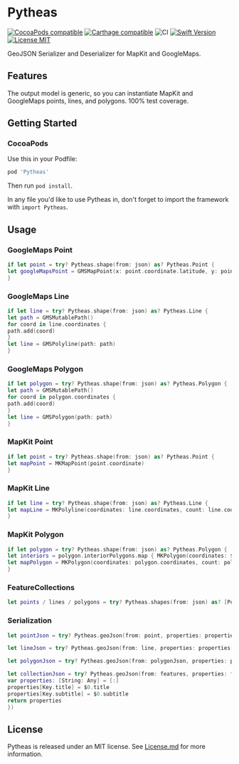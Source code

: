 # Pytheas

[![CocoaPods compatible](https://img.shields.io/cocoapods/v/Pytheas.svg)](https://cocoapods.org/pods/Pytheas)
[![Carthage compatible](https://img.shields.io/badge/Carthage-compatible-4BC51D.svg?style=flat)](https://github.com/Carthage/Carthage)
![CI](https://github.com/h0shy/Pytheas/workflows/BuildAndTest/badge.svg)
[![Swift Version](https://img.shields.io/badge/Swift-5.x-orange.svg)]()
[![License MIT](https://img.shields.io/npm/l/express.svg?style=flat)](https://en.wikipedia.org/wiki/MIT_License)

GeoJSON Serializer and Deserializer for MapKit and GoogleMaps.

## Features

The output model is generic, so you can instantiate MapKit and GoogleMaps points, lines, and polygons. 100% test coverage.

## Getting Started

### CocoaPods

Use this in your Podfile:

```rb
pod 'Pytheas'
```

Then run `pod install`.



In any file you'd like to use Pytheas in, don't forget to
import the framework with `import Pytheas`.

## Usage

### GoogleMaps Point

```swift
if let point = try? Pytheas.shape(from: json) as? Pytheas.Point {
let googleMapsPoint = GMSMapPoint(x: point.coordinate.latitude, y: point.coordinate.longitude)
}
```

### GoogleMaps Line

```swift
if let line = try? Pytheas.shape(from: json) as? Pytheas.Line {
let path = GMSMutablePath()
for coord in line.coordinates {
path.add(coord)
}
let line = GMSPolyline(path: path)
}
```

### GoogleMaps Polygon

```swift
if let polygon = try? Pytheas.shape(from: json) as? Pytheas.Polygon {
let path = GMSMutablePath()
for coord in polygon.coordinates {
path.add(coord)
}
let line = GMSPolygon(path: path)
}
```

### MapKit Point

```swift
if let point = try? Pytheas.shape(from: json) as? Pytheas.Point {
let mapPoint = MKMapPoint(point.coordinate)
}
```

### MapKit Line

```swift
if let line = try? Pytheas.shape(from: json) as? Pytheas.Line {
let mapLine = MKPolyline(coordinates: line.coordinates, count: line.coordinates.count)
}
```

### MapKit Polygon

```swift
if let polygon = try? Pytheas.shape(from: json) as? Pytheas.Polygon {
let interiors = polygon.interiorPolygons.map { MKPolygon(coordinates: $0.coordinates, count: $0.coordinates.count) }
let mapPolygon = MKPolygon(coordinates: polygon.coordinates, count: polygon.coordinates.count, interiorPolygons: interiors)
}
```

### FeatureCollections

```swift
let points / lines / polygons = try? Pytheas.shapes(from: json) as? [Point] / [Line] / [Polygon]
```

### Serialization

```swift
let pointJson = try? Pytheas.geoJson(from: point, properties: properties(from: point))
```

```swift
let lineJson = try? Pytheas.geoJson(from: line, properties: properties(from: line))
```

```swift
let polygonJson = try? Pytheas.geoJson(from: polygonJson, properties: properties(from: polygonJson))
```

```swift
let collectionJson = try? Pytheas.geoJson(from: features, properties: features.map {
var properties: [String: Any] = [:]
properties[Key.title] = $0.title
properties[Key.subtitle] = $0.subtitle
return properties
})
```

## License

Pytheas is released under an MIT license. See [License.md](https://github.com/Pytheas/Pytheas/blob/master/License.md) for more information.
